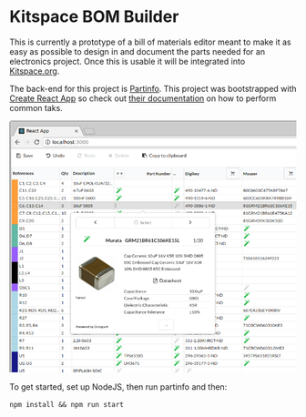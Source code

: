 # Kitspace BOM Builder

This is currently a prototype of a bill of materials editor meant to make it as easy as possible to design in and document the parts needed for an electronics project.  Once this is usable it will be integrated into [Kitspace.org](https://kitspace.org).

The back-end for this project is [Partinfo](https://github.com/monostable/kitspace-partinfo). This project was bootstrapped with [Create React App](https://github.com/facebookincubator/create-react-app) so check out [their documentation](https://github.com/facebook/create-react-app/blob/master/packages/react-scripts/template/README.md) on how to perform common taks.

![](screenshot.png)

To get started, set up NodeJS, then run partinfo and then:

```
npm install && npm run start
```
